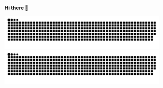 ### Hi there 👋
![Snake animation](https://github.com/adharshcb/adharshcb/blob/output/github-contribution-grid-snake-dark.svg)
![Snake animation](https://github.com/adharshcb/adharshcb/blob/output/github-contribution-grid-snake.svg)

<!--
**adharshcb/adharshcb** is a ✨ _special_ ✨ repository because its `README.md` (this file) appears on your GitHub profile.

Here are some ideas to get you started:

- 🔭 I’m currently working on ...
- 🌱 I’m currently learning ...
- 👯 I’m looking to collaborate on ...
- 🤔 I’m looking for help with ...
- 💬 Ask me about ...
- 📫 How to reach me: ...
- 😄 Pronouns: ...
- ⚡ Fun fact: ...
-->
